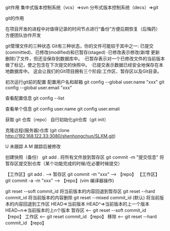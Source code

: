 git作用
集中式版本控制系统（vcs）=>svn
分布式版本控制系统（decs）=>git

git的作用

在项目开发的进程中对值得记录的时间节点进行“备份”方便后期恢复（后悔药）
方便团队协作开发

git管理文件的三种状态
Git有三种状态，你的文件可能较于其中之一:
已提交(committed)、已修改(modified)和已暂存(staged)
·已修改表示修改(新增 更新 删除)了文件，但还没保存到数据库中。
·已暂存表示对一个已修改文件的当前版本做了标记，使之包含在下次提交的快照中。
·已提交表示数据已经安全地保存在本地数据库中。
这会让我们的Git项目拥有三个阶段:工作区、暂存区以及Git目录。

初次运行git前的配置
配置用户名和邮箱
git config --global user.name "xxx"
git config --global user.email "xxx"

查看配置信息
git config --list

查看单个信息
git config user.name
git config user.emali


获取 git 仓库（repo）
自行初始化git仓库（git init）


克隆远程(服务器)仓库 (git clone http://192.168.122.33:3080/shenhongchun/SLXM.git)

U 未跟踪
A 
M 跟踪后被修改



创建快照（备份）
git add . 将所有文件放到暂存区
git commit -m "提交信息" 将暂存区提交到仓库（某个功能完成的时候/在必要时候提交）

【工作区】git add . -->  暂存区 git commit -m "xxx" --> 【repo】
【工作区】 git commit -a -m "xxx"   --> 【repo】(vim 编译器操作)


git reset --soft commit_id 将当前版本的内容回退到暂存区
git reset --hard commit_id 将当前版本的内容删除
git reset --mixed commit_id (默认) 将当前版本的内容回退到工作区
HEAD=>当前版本
HEAD^=>当前版本的上一个版本
HEAD~n=>当前版本的上n个版本
暂存区 <--  git reset --soft commit_id 【repo】
工作区  <-- git reset commit_id 【repo】
移除  <-- git reset --hard commit_id 【repo】